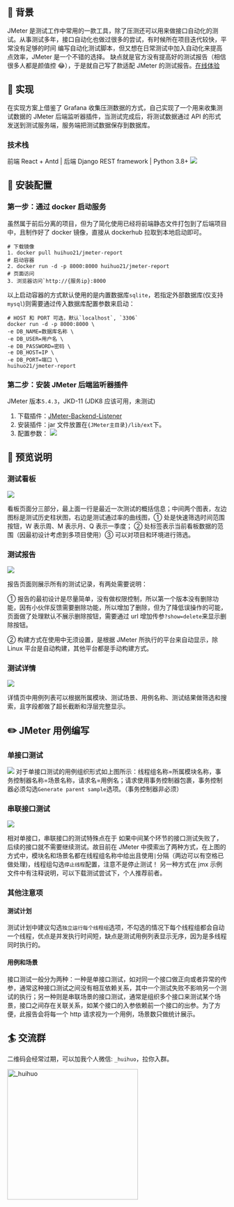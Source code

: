 ## 🌴 背景

JMeter 是测试工作中常用的一款工具，除了压测还可以用来做接口自动化的测试。从事测试多年，接口自动化也做过很多的尝试，有时候所在项目迭代较快，平常没有足够的时间 编写自动化测试脚本，但又想在日常测试中加入自动化来提高点效率，JMeter 是一个不错的选择。
缺点就是官方没有提高好的测试报告（相信很多人都是颜值控 😂），于是就自己写了款适配 JMeter 的测试报告。[在线体验](http://1.116.137.209:8000/dashboard "效果体验")

## 📎 实现

在实现方案上借鉴了 Grafana 收集压测数据的方式，自己实现了一个用来收集测试数据的 JMeter 后端监听器插件，当测试完成后，将测试数据通过 API 的形式发送到测试服务端，服务端把测试数据保存到数据库。

### 技术栈

前端 React + Antd | 后端 Django REST framework | Python 3.8+
![](https://files.mdnice.com/user/25329/8ff683b1-4e1f-4a52-b131-24b8564d6d57.png)

## 📌 安装配置

### 第一步：通过 docker 启动服务

虽然属于前后分离的项目，但为了简化使用已经将前端静态文件打包到了后端项目中，且制作好了 docker 镜像，直接从 dockerhub 拉取到本地启动即可。

```
# 下载镜像
1. docker pull huihuo21/jmeter-report
# 启动容器
2. docker run -d -p 8000:8000 huihuo21/jmeter-report
# 页面访问
3. 浏览器访问`http://{服务ip}:8000
```

以上启动容器的方式默认使用的是内置数据库`sqlite`，若指定外部数据库(仅支持`mysql`)则需要通过传入数据库配置参数来启动：

```
# HOST 和 PORT 可选，默认`localhost`, `3306`
docker run -d -p 8000:8000 \
-e DB_NAME=数据库名称 \
-e DB_USER=用户名 \
-e DB_PASSWORD=密码 \
-e DB_HOST=IP \
-e DB_PORT=端口 \
huihuo21/jmeter-report
```

### 第二步：安装 JMeter 后端监听器插件

JMeter 版本`5.4.3`，JKD-11 (JDK8 应该可用，未测试)

1. 下载插件：[JMeter-Backend-Listener](https://github.com/hui-huo/JMeter-Backend-Listener/releases)
2. 安装插件：jar 文件放置在`{JMeter主目录}/lib/ext`下。
3. 配置参数：
   ![](https://files.mdnice.com/user/25329/07494619-83ea-49f8-b484-93d755acfa40.png)

## 🔎 预览说明

### 测试看板

![](https://files.mdnice.com/user/25329/66eecb06-bd72-4e99-801f-ad660ecfc3b5.png)

看板页面分三部分，最上面一行是最近一次测试的概括信息；中间两个图表，左边图标是测试历史柱状图，右边是测试通过率的曲线图，① 处是快速筛选时间范围按钮，W 表示周、M 表示月、Q 表示一季度；
② 处标签表示当前看板数据的范围（因最初设计考虑到多项目使用）③ 可以对项目和环境进行筛选。

### 测试报告

![](https://files.mdnice.com/user/25329/623131fc-30bc-4f72-8bd9-c10b9fc2d719.png)

报告页面则展示所有的测试记录，有两处需要说明：

① 报告的最初设计是尽量简单，没有做权限控制，所以第一个版本没有删除功能，因有小伙伴反馈需要删除功能，所以增加了删除，但为了降低误操作的可能，页面做了处理默认不展示删除按钮，需要通过 url 增加传参`?show=delete`来显示删除按钮。

② 构建方式在使用中无须设置，是根据 JMeter 所执行的平台来自动显示，除 Linux 平台是自动构建，其他平台都是手动构建方式。

### 测试详情

![](https://files.mdnice.com/user/25329/77bcd14a-fac6-4f24-9078-357e04463e14.png)

详情页中用例列表可以根据所属模块、测试场景、用例名称、测试结果做筛选和搜索，且字段都做了超长截断和浮层完整显示。

## ✏️ JMeter 用例编写

### 单接口测试

![](https://files.mdnice.com/user/25329/0a6f9ef8-72bb-4b68-a880-2dccbf3cbb98.png)
对于单接口测试的用例组织形式如上图所示：线程组名称=所属模块名称，事务控制器名称=场景名称，请求名=用例名；请求使用事务控制器包裹，事务控制器必须勾选`Generate parent sample`选项。（事务控制器非必须）

### 串联接口测试

![](https://files.mdnice.com/user/25329/29cfc286-72b6-4d69-a74f-fb1c2a872a8d.png)

相对单接口，串联接口的测试特殊点在于 如果中间某个环节的接口测试失败了，后续的接口就不需要继续测试。故目前在 JMeter 中摸索出了两种方式，在上图的方式中，模块名和场景名都在线程组名称中给出且使用`|`分隔（两边可以有空格已做处理)，线程组勾选`停止线程`配置，注意不是停止测试！
另一种方式在 jmx 示例文件中有注释说明，可以下载测试尝试下，个人推荐前者。

### 其他注意项

#### 测试计划

测试计划中建议勾选`独立运行每个线程组`选项，不勾选的情况下每个线程组都会自动一个线程，优点是并发执行时间短，缺点是测试用例列表显示无序，因为是多线程同时执行的。

#### 用例和场景

接口测试一般分为两种：一种是单接口测试，如对同一个接口做正向或者异常的传参，通常这种接口测试之间没有相互依赖关系，其中一个测试失败不影响另一个测试的执行；另一种则是串联场景的接口测试，通常是组织多个接口来测试某个场景，接口之间存在关联关系，如某个接口的入参依赖前一个接口的出参。为了方便，此报告会将每一个 http 请求视为一个用例，场景数只做统计展示。

## 🏄 交流群

二维码会经常过期，可以加我个人微信: `_huihuo`，拉你入群。

<img src="https://files.mdnice.com/user/25329/510e20fe-2c77-4b5f-b05d-c36332551a7f.png" alt="_huihuo" width="300" height="300" />
